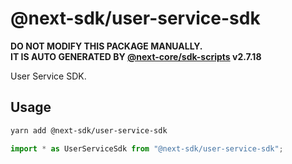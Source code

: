 # @next-sdk/user-service-sdk

**DO NOT MODIFY THIS PACKAGE MANUALLY.**  
**IT IS AUTO GENERATED BY [@next-core/sdk-scripts] v2.7.18**

User Service SDK.

## Usage

```bash
yarn add @next-sdk/user-service-sdk
```

```ts
import * as UserServiceSdk from "@next-sdk/user-service-sdk";
```

[@next-core/sdk-scripts]: https://github.com/easyops-cn/next-core/tree/master/packages/sdk-scripts
